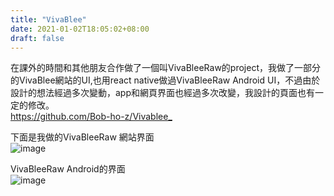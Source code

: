 ```yaml
---
title: "VivaBlee"
date: 2021-01-02T18:05:02+08:00
draft: false
---
```

在課外的時間和其他朋友合作做了一個叫VivaBleeRaw的project，我做了一部分的VivaBlee網站的UI,也用react native做過VivaBleeRaw Android UI，不過由於設計的想法經過多次變動，app和網頁界面也經過多次改變，我設計的頁面也有一定的修改。  
<https://github.com/Bob-ho-z/Vivablee_>

下面是我做的VivaBleeRaw 網站界面  
![image](/images/project_img/Vivablee_Website.jpg)

VivaBleeRaw Android的界面  
![image](/images/project_img/Vivablee_Android.jpg)

